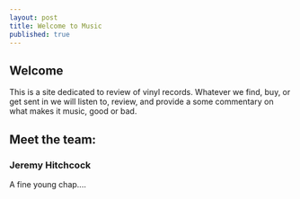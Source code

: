 ```yaml
---
layout: post
title: Welcome to Music
published: true
---
```


## **Welcome**

This is a site dedicated to review of vinyl records. Whatever we find, buy, or get sent in we will listen to, review, and provide a some commentary on what makes it music, good or bad.

## **Meet the team:**

### **Jeremy Hitchcock**

A fine young chap....
